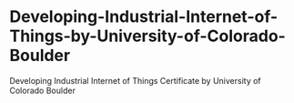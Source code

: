 # Developing-Industrial-Internet-of-Things-by-University-of-Colorado-Boulder
Developing Industrial Internet of Things Certificate by University of Colorado Boulder
